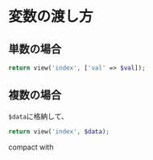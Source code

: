 # 変数の渡し方

## 単数の場合

```php
return view('index', ['val' => $val]);
```

## 複数の場合
`$data`に格納して、

```php
return view('index', $data);
```

compact
with